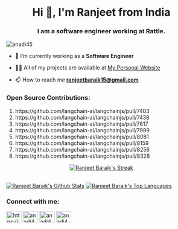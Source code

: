 <!---<a href="#"><img width="100%" height="400px" src="https://www.cyberark.com/wp-content/uploads/2019/11/Developer.jpg"/></a>-->

<h1 align="center">Hi 👋, I'm Ranjeet from India</h1>
<h3 align="center">I am a software engineer working at Rattle.</h3>

<p align="left"> <img src="https://komarev.com/ghpvc/?username=anadi45&label=Profile%20views&color=0e75b6&style=flat" alt="anadi45" /> </p>

- 🔭 I’m currently working as a **Software Engineer**

- 👨‍💻 All of my projects are available at [My Personal Website](https://ranjeetbaraik.netlify.app/)

- 📫 How to reach me **ranjeetbaraik15@gmail.com**

<h3 align="left">Open Source Contributions:</h3>
<ol>
    <li>https://github.com/langchain-ai/langchainjs/pull/7403</li>
    <li>https://github.com/langchain-ai/langchainjs/pull/7438</li>
    <li>https://github.com/langchain-ai/langchainjs/pull/7817</li>
    <li>https://github.com/langchain-ai/langchainjs/pull/7999</li>
    <li>https://github.com/langchain-ai/langchainjs/pull/8081</li>
    <li>https://github.com/langchain-ai/langchainjs/pull/8159</li>
    <li>https://github.com/langchain-ai/langchainjs/pull/8256</li>
    <li>https://github.com/langchain-ai/langchainjs/pull/8328</li>
</ol>

<p align="center">
    <a href="https://github.com/anadi45/github-readme-streak-stats">
        <img title="🔥 Get streak stats for your profile at git.io/streak-stats" alt="Ranjeet Baraik's Streak" src="https://github-readme-streak-stats.herokuapp.com/?user=anadi45&theme=black-ice&hide_border=true&stroke=0000&background=060A0CD0"/>
    </a>
</p>

<br/>
<a href="https://github.com/anadi45/github-readme-stats"><img alt="Ranjeet Baraik's Github Stats" src="https://github-readme-stats.vercel.app/api?username=anadi45&show_icons=true&count_private=true&theme=react&hide_border=true&bg_color=0D1117" /></a>
<a href="https://github.com/rajprem4214/github-readme-stats"><img alt="Ranjeet Baraik's Top Languages" src="https://github-readme-stats.vercel.app/api/top-langs/?username=anadi45&langs_count=8&count_private=true&layout=compact&theme=react&hide_border=true&bg_color=0D1117" /></a>
<br/>

<!---<a href="https://activity-graph.herokuapp.com/graph?username=anadi45&hide_border=true&area=true&point=transparent&theme=react-dark"><img alt="Ranjeet Baraik's Activity Graph" src="https://activity-graph.herokuapp.com/graph?username=anadi45&bg_color=0D1117&color=5BCDEC&line=5BCDEC&point=FFFFFF&hide_border=true" /></a>-->

<h3 align="left">Connect with me:</h3>
<p align="left">

<a href="https://www.linkedin.com/in/ranjeet-baraik-b803231a0/" target="blank"><img align="center" src="https://raw.githubusercontent.com/rahuldkjain/github-profile-readme-generator/master/src/images/icons/Social/linked-in-alt.svg" alt="https://www.linkedin.com/in/ranjeet-baraik-b803231a0/" height="30" width="40" /></a>
<a href="https://stackoverflow.com/users/16178288/anadi45" target="blank"><img align="center" src="https://raw.githubusercontent.com/rahuldkjain/github-profile-readme-generator/master/src/images/icons/Social/stack-overflow.svg" alt="anadi45" height="30" width="40" /></a>
<a href="https://www.leetcode.com/anadi45" target="blank"><img align="center" src="https://raw.githubusercontent.com/rahuldkjain/github-profile-readme-generator/master/src/images/icons/Social/leet-code.svg" alt="anadi45" height="30" width="40" /></a>
<a href="https://www.codechef.com/users/anadi45" target="blank"><img align="center" src="https://cdn.jsdelivr.net/npm/simple-icons@3.1.0/icons/codechef.svg" alt="anadi45" height="30" width="40" /></a>

</p>

